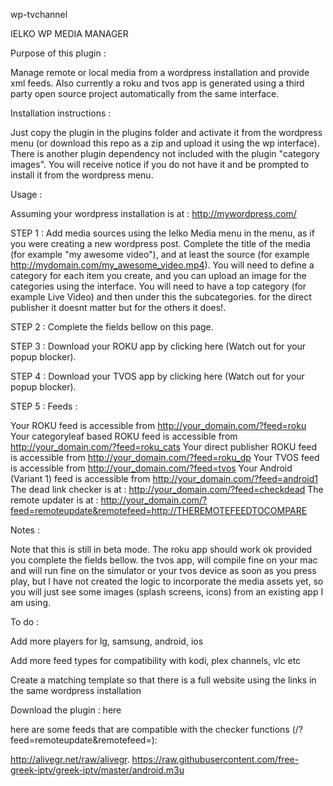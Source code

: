 wp-tvchannel

IELKO WP MEDIA MANAGER

Purpose of this plugin :

Manage remote or local media from a wordpress installation and provide xml feeds. Also currently a roku and tvos app is generated using a third party open source project automatically from the same interface.

Installation instructions :

Just copy the plugin in the plugins folder and activate it from the wordpress menu (or download this repo as a zip and upload it using the wp interface). There is another plugin dependency not included with the plugin "category images". You will receive notice if you do not have it and be prompted to install it from the wordpress menu.

Usage :

Assuming your wordpress installation is at : http://mywordpress.com/

STEP 1 : Add media sources using the Ielko Media menu in the menu, as if you were creating a new wordpress post. Complete the title of the media (for example "my awesome video"), and at least the source (for example http://mydomain.com/my_awesome_video.mp4). You will need to define a category for each item you create, and you can upload an image for the categories using the interface. You will need to have a top category (for example Live Video) and then under this the subcategories. for the direct publisher it doesnt matter but for the others it does!.

STEP 2 : Complete the fields bellow on this page.

STEP 3 : Download your ROKU app by clicking here (Watch out for your popup blocker).

STEP 4 : Download your TVOS app by clicking here (Watch out for your popup blocker).

STEP 5 : Feeds :

Your ROKU feed is accessible from http://your_domain.com/?feed=roku
Your categoryleaf based ROKU feed is accessible from http://your_domain.com/?feed=roku_cats
Your direct publisher ROKU feed is accessible from http://your_domain.com/?feed=roku_dp
Your TVOS feed is accessible from http://your_domain.com/?feed=tvos
Your Android (Variant 1) feed is accessible from http://your_domain.com/?feed=android1
The dead link checker is at : http://your_domain.com/?feed=checkdead
The remote updater is at : http://your_domain.com/?feed=remoteupdate&remotefeed=http://THEREMOTEFEEDTOCOMPARE


Notes :

Note that this is still in beta mode. The roku app should work ok provided you complete the fields bellow. the tvos app, will compile fine on your mac and will run fine on the simulator or your tvos device as soon as you press play, but I have not created the logic to incorporate the media assets yet, so you will just see some images (splash screens, icons) from an existing app I am using.

To do :

Add more players for lg, samsung, android, ios

Add more feed types for compatibility with kodi, plex channels, vlc etc

Create a matching template so that there is a full website using the links in the same wordpress installation

Download the plugin : here


here are some feeds that are compatible with the checker functions (/?feed=remoteupdate&remotefeed=):

http://alivegr.net/raw/alivegr.
https://raw.githubusercontent.com/free-greek-iptv/greek-iptv/master/android.m3u